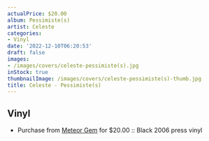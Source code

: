 ```yaml
---
actualPrice: $20.00
album: Pessimiste(s)
artist: Celeste
categories:
- Vinyl
date: '2022-12-10T06:20:53'
draft: false
images:
- /images/covers/celeste-pessimiste(s).jpg
inStock: true
thumbnailImage: /images/covers/celeste-pessimiste(s)-thumb.jpg
title: Celeste - Pessimiste(s)
---
```


## Vinyl
* Purchase from [Meteor Gem](https://meteor-gem.com/products/celeste-pessimiste-lp) for $20.00 :: Black 2006 press vinyl
